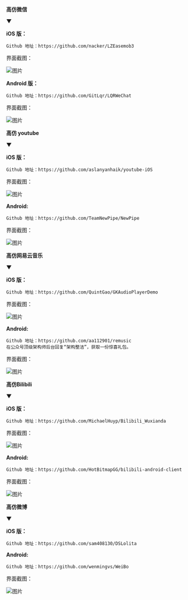 ****高仿微信****

****▼****

**iOS 版：**

```
Github 地址：https://github.com/nacker/LZEasemob3
```

界面截图：

![图片](https://cdn.tanxz.com/images/post/20210219144234.gif)

**Android 版：**

```
Github 地址：https://github.com/GitLqr/LQRWeChat
```

界面截图：

![图片](https://cdn.tanxz.com/images/post/20210219144234.gif)



****高仿 youtube****

****▼****

**iOS 版：**

```
Github 地址：https://github.com/aslanyanhaik/youtube-iOS
```

界面截图：

![图片](https://cdn.tanxz.com/images/post/20210219144236.png)

**Android:**

```
Github 地址：https://github.com/TeamNewPipe/NewPipe
```

界面截图：

![图片](https://cdn.tanxz.com/images/post/20210219144236.png)



****高仿网易云音乐****

****▼****

**iOS 版：**

```
Github 地址：https://github.com/QuintGao/GKAudioPlayerDemo
```

界面截图：

![图片](https://cdn.tanxz.com/images/post/20210219144237.gif)

**Android:**

```
Github 地址：https://github.com/aa112901/remusic
在公众号顶级架构师后台回复“架构整洁”，获取一份惊喜礼包。
```

界面截图：

![图片](https://mmbiz.qpic.cn/mmbiz_png/G71uzzuN4cdk4gJTkqRQibw0Yc1CFGibiaE9J3k3uDEujWC3014OFGpj1oktU9DcHFMGK2wIGiaP7tQpSS8hyXT4rQ/640?wx_fmt=png&wxfrom=5&wx_lazy=1&wx_co=1)



****高仿Bilibili****

**▼**

**iOS 版：**

```
Github 地址：https://github.com/MichaelHuyp/Bilibili_Wuxianda
```

界面截图：

![图片](https://mmbiz.qpic.cn/mmbiz_jpg/G71uzzuN4cdk4gJTkqRQibw0Yc1CFGibiaENDdZJjA22pl59PxtDdNqB9uTJlGrCpCj5COspmCMHbJibiaVBYGLe9Xw/640?wx_fmt=jpeg&wxfrom=5&wx_lazy=1&wx_co=1)

**Android:**

```
Github 地址：https://github.com/HotBitmapGG/bilibili-android-client
```

界面截图：

![图片](https://cdn.tanxz.com/images/post/20210219144238.png)



****高仿微博****

**▼**

**iOS 版：**

```
Github 地址：https://github.com/sam408130/DSLolita
```



**Android:**

```
Github 地址：https://github.com/wenmingvs/WeiBo
```

界面截图：

![图片](https://cdn.tanxz.com/images/post/20210219144238.png)